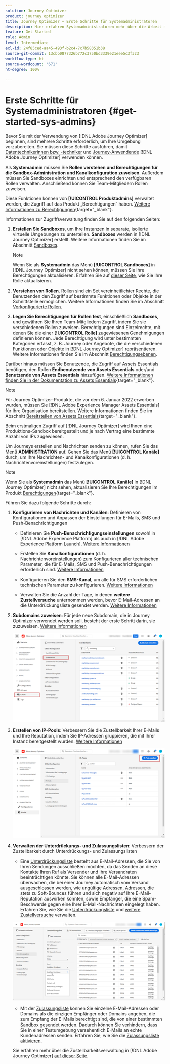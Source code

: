 ```yaml
---
solution: Journey Optimizer
product: journey optimizer
title: Journey Optimizer – Erste Schritte für Systemadministratoren
description: Hier erfahren Systemadministratoren mehr über die Arbeit mit Journey Optimizer.
feature: Get Started
role: Admin
level: Intermediate
exl-id: 24f85ced-aa45-493f-b2c4-7c7b58351b38
source-git-commit: 13cbb0877326b772c3750bd3339e21eee5c3f323
workflow-type: ht
source-wordcount: '671'
ht-degree: 100%

---
```


# Erste Schritte für Systemadministratoren {#get-started-sys-admins}

Bevor Sie mit der Verwendung von [!DNL Adobe Journey Optimizer] beginnen, sind mehrere Schritte erforderlich, um Ihre Umgebung vorzubereiten.  Sie müssen diese Schritte ausführen, damit [Datentechnikerinnen bzw. -techniker](data-engineer.md) und [Journey-Anwendende](marketer.md) [!DNL Adobe Journey Optimizer] verwenden können.

Als **Systemadmin** müssen Sie **Rollen verstehen und Berechtigungen für die Sandbox-Administration und Kanalkonfiguration zuweisen**. Außerdem müssen Sie Sandboxes einrichten und entsprechend den verfügbaren Rollen verwalten. Anschließend können Sie Team-Mitgliedern Rollen zuweisen.

Diese Funktionen können von **[!UICONTROL Produktadmins]** verwaltet werden, die Zugriff auf das Produkt „Berechtigungen“ haben. [Weitere Informationen zu Berechtigungen](../../administration/permissions.md){target="_blank"}.

Informationen zur Zugriffsverwaltung finden Sie auf den folgenden Seiten:

1. **Erstellen Sie Sandboxes**, um Ihre Instanzen in separate, isolierte virtuelle Umgebungen zu unterteilen. **Sandboxes** werden in [!DNL Journey Optimizer] erstellt. Weitere Informationen finden Sie im Abschnitt [Sandboxes](../../administration/sandboxes.md).

   >[!NOTE]
   >Wenn Sie als **Systemadmin** das Menü **[!UICONTROL Sandboxes]** in [!DNL Journey Optimizer] nicht sehen können, müssen Sie Ihre Berechtigungen aktualisieren. Erfahren Sie auf [dieser Seite](../../administration/permissions.md#edit-product-profile), wie Sie Ihre Rolle aktualisieren.

1. **Verstehen von Rollen**. Rollen sind ein Set vereinheitlichter Rechte, die Benutzenden den Zugriff auf bestimmte Funktionen oder Objekte in der Schnittstelle ermöglichen. Weitere Informationen finden Sie im Abschnitt [Vorkonfigurierte Rollen](../../administration/ootb-product-profiles.md).

1. **Legen Sie Berechtigungen für Rollen fest**, einschließlich **Sandboxes**, und gewähren Sie Ihren Team-Mitgliedern Zugriff, indem Sie sie verschiedenen Rollen zuweisen. Berechtigungen sind Einzelrechte, mit denen Sie die einer **[!UICONTROL Rolle]** zugewiesenen Genehmigungen definieren können. Jede Berechtigung wird unter bestimmten Kategorien erfasst, z. B. Journey oder Angebote, die die verschiedenen Funktionen oder Objekte in [!DNL Journey Optimizer] repräsentieren. Weitere Informationen finden Sie im Abschnitt [Berechtigungsebenen](../../administration/high-low-permissions.md).

Darüber hinaus müssen Sie Benutzende, die Zugriff auf Assets Essentials benötigen, den Rollen **Endbenutzende von Assets Essentials** oder/und **Benutzende von Assets Essentials** hinzufügen. [Weitere Informationen finden Sie in der Dokumentation zu Assets Essentials](https://experienceleague.adobe.com/docs/experience-manager-assets-essentials/help/deploy-administer.html?lang=de){target="_blank"}.

>[!NOTE]
>Für Journey Optimizer-Produkte, die vor dem 6. Januar 2022 erworben wurden, müssen Sie [!DNL Adobe Experience Manager Assets Essentials] für Ihre Organisation bereitstellen. Weitere Informationen finden Sie im Abschnitt [Bereitstellen von Assets Essentials](https://experienceleague.adobe.com/docs/experience-manager-assets-essentials/help/deploy-administer.html?lang=de){target="_blank"}.

Beim erstmaligen Zugriff auf [!DNL Journey Optimizer] wird Ihnen eine Produktions-Sandbox bereitgestellt und je nach Vertrag eine bestimmte Anzahl von IPs zugewiesen.

Um Journeys erstellen und Nachrichten senden zu können, rufen Sie das Menü **ADMINISTRATION** auf. Gehen Sie das Menü **[!UICONTROL Kanäle]** durch, um Ihre Nachrichten- und Kanalkonfigurationen (d. h. Nachrichtenvoreinstellungen) festzulegen.

>[!NOTE]
>Wenn Sie als **Systemadmin** das Menü **[!UICONTROL Kanäle]** in [!DNL Journey Optimizer] nicht sehen, aktualisieren Sie Ihre Berechtigungen im Produkt [Berechtigungen](../../administration/permissions.md){target="_blank"}.
>

Führen Sie dazu folgende Schritte durch:

1. **Konfigurieren von Nachrichten und Kanälen**: Definieren von Konfigurationen und Anpassen der Einstellungen für E-Mails, SMS und Push-Benachrichtigungen

   * Definieren Sie **Push-Benachrichtigungseinstellungen** sowohl in [!DNL Adobe Experience Platform] als auch in [!DNL Adobe Experience Platform Launch]. [Weitere Informationen](../../push/push-gs.md)

   * Erstellen Sie **Kanalkonfigurationen** (d. h. Nachrichtenvoreinstellungen) zum Konfigurieren aller technischen Parameter, die für E-Mails, SMS und Push-Benachrichtigungen erforderlich sind.  [Weitere Informationen](../../configuration/channel-surfaces.md)

   * Konfigurieren Sie den **SMS-Kanal**, um alle für SMS erforderlichen technischen Parameter zu konfigurieren. [Weitere Informationen](../../sms/sms-configuration.md)

   * Verwalten Sie die Anzahl der Tage, in denen **weitere Zustellversuche** unternommen werden, bevor E-Mail-Adressen an die Unterdrückungsliste gesendet werden. [Weitere Informationen](../../configuration/manage-suppression-list.md)

1. **Subdomains zuweisen**: Für jede neue Subdomain, die in Journey Optimizer verwendet werden soll, besteht der erste Schritt darin, sie zuzuweisen. [Weitere Informationen](../../configuration/about-subdomain-delegation.md)

   ![](../assets/subdomain.png)

1. **Erstellen von IP-Pools**: Verbessern Sie die Zustellbarkeit Ihrer E-Mails und Ihre Reputation, indem Sie IP-Adressen gruppieren, die mit Ihrer Instanz bereitgestellt wurden. [Weitere Informationen](../../configuration/ip-pools.md)

   ![](../assets/ip-pool.png)

1. **Verwalten der Unterdrückungs- und Zulassungslisten**: Verbessern der Zustellbarkeit durch Unterdrückungs- und Zulassungslisten

   * Eine [Unterdrückungsliste](../../reports/suppression-list.md) besteht aus E-Mail-Adressen, die Sie von Ihren Sendungen ausschließen möchten, da das Senden an diese Kontakte Ihren Ruf als Versender und Ihre Versandraten beeinträchtigen könnte. Sie können alle E-Mail-Adressen überwachen, die bei einer Journey automatisch vom Versand ausgeschlossen werden, wie ungültige Adressen, Adressen, die stets zu Soft-Bounces führen und sich negativ auf Ihre E-Mail-Reputation auswirken könnten, sowie Empfänger, die eine Spam-Beschwerde gegen eine Ihrer E-Mail-Nachrichten eingelegt haben. Erfahren Sie, wie Sie die [Unterdrückungsliste](../../configuration/manage-suppression-list.md) und [weitere Zustellversuche](../../configuration/retries.md) verwalten.

   ![](../assets/suppression-list-filtering-example.png)

   * Mit der [Zulassungsliste](../../configuration/allow-list.md) können Sie einzelne E-Mail-Adressen oder Domains als die einzigen Empfänger oder Domains angeben, die zum Empfang der E-Mails berechtigt sind, die von einer bestimmten Sandbox gesendet werden. Dadurch können Sie verhindern, dass Sie in einer Testumgebung versehentlich E-Mails an echte Kundenadressen senden. Erfahren Sie, wie Sie die [Zulassungsliste aktivieren](../../configuration/allow-list.md).

   Sie erfahren mehr über die Zustellbarkeitsverwaltung in [!DNL Adobe Journey Optimizer] [auf dieser Seite](../../reports/deliverability.md).
